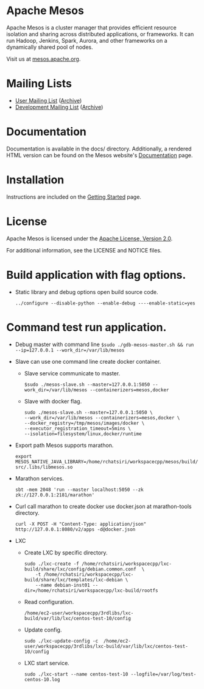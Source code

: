 # Apache Mesos

Apache Mesos is a cluster manager that provides efficient resource isolation
and sharing across distributed applications, or frameworks. It can run Hadoop,
Jenkins, Spark, Aurora, and other frameworks on a dynamically shared pool of
nodes.

Visit us at [mesos.apache.org](http://mesos.apache.org).

# Mailing Lists

 * [User Mailing List](mailto:user-subscribe@mesos.apache.org) ([Archive](https://mail-archives.apache.org/mod_mbox/mesos-user/))
 * [Development Mailing List](mailto:dev-subscribe@mesos.apache.org) ([Archive](https://mail-archives.apache.org/mod_mbox/mesos-dev/))

# Documentation

Documentation is available in the docs/ directory. Additionally, a rendered HTML
version can be found on the Mesos website's [Documentation](http://mesos.apache.org/documentation/) page.

# Installation

Instructions are included on the [Getting Started](http://mesos.apache.org/gettingstarted/) page.

# License

Apache Mesos is licensed under the [Apache License, Version 2.0](http://www.apache.org/licenses/LICENSE-2.0).

For additional information, see the LICENSE and NOTICE files.

# Build application with flag options.

  * Static library and debug options open build source code.

    ``` ../configure --disable-python --enable-debug ----enable-static=yes ```

# Command test run application.

  * Debug master with command line ``` $sudo ./gdb-mesos-master.sh && run --ip=127.0.0.1 --work_dir=/var/lib/mesos ```

  * Slave can use one command line create docker container.

     * Slave service communicate to master.

       ``` $sudo ./mesos-slave.sh --master=127.0.0.1:5050 --work_dir=/var/lib/mesos --containerizers=mesos,docker ```

     * Slave with docker flag.

       ```
       sudo ./mesos-slave.sh --master=127.0.0.1:5050 \
       --work_dir=/var/lib/mesos --containerizers=mesos,docker \
       --docker_registry=/tmp/mesos/images/docker \
       --executor_registration_timeout=5mins \
       --isolation=filesystem/linux,docker/runtime
       ```

  * Export path Mesos supports marathon.

    ``` export MESOS_NATIVE_JAVA_LIBRARY=/home/rchatsiri/workspacecpp/mesos/build/src/.libs/libmesos.so ```

  * Marathon services.

    ``` sbt -mem 2048 'run --master localhost:5050 --zk zk://127.0.0.1:2181/marathon' ```

  * Curl call marathon to create docker use docker.json at marathon-tools directory.

    ``` curl -X POST -H "Content-Type: application/json" http://127.0.0.1:8080/v2/apps -d@docker.json ```

  * LXC

     * Create LXC by specific directory.

          ```
          sudo ./lxc-create -f /home/rchatsiri/workspacecpp/lxc-build/share/lxc/config/debian.common.conf  \
              -t /home/rchatsiri/workspacecpp/lxc-build/share/lxc/templates/lxc-debian \
              --name debian-inst01 --dir=/home/rchatsiri/workspacecpp/lxc-build/rootfs
          ```

     * Read configuration.

          ```/home/ec2-user/workspacecpp/3rdlibs/lxc-build/var/lib/lxc/centos-test-10/config ```

     * Update config.

          ``` sudo ./lxc-update-config -c  /home/ec2-user/workspacecpp/3rdlibs/lxc-build/var/lib/lxc/centos-test-10/config ```

     * LXC start service.

          ``` sudo ./lxc-start --name centos-test-10 --logfile=/var/log/test-centos-10.log ```
